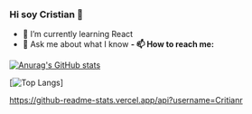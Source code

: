 ### Hi soy Cristian 👋

- 🌱 I’m currently learning React
- 💬 Ask me about what I know 
**- 📫 How to reach me:**

[![Anurag's GitHub stats](https://github-readme-stats.vercel.app/api?username=Critianr&show_icons=true&theme=radical)
](https://github.com/anuraghazra/github-readme-stats)

[![Top Langs](https://github-readme-stats.vercel.app/api/top-langs/?username=Critianr&layout=compact)]

https://github-readme-stats.vercel.app/api?username=Critianr
<!--
**Critianr/Critianr** is a ✨ _special_ ✨ repository because its `README.md` (this file) appears on your GitHub profile.

Here are some ideas to get you started:

- 🔭 I’m currently working on ...
- 🌱 I’m currently learning ...
- 👯 I’m looking to collaborate on ...
- 🤔 I’m looking for help with ...
### 💬 Ask me about what I know 
- 📫 How to reach me: ...
- 😄 Pronouns: ...
- ⚡ Fun fact: ...
-->
